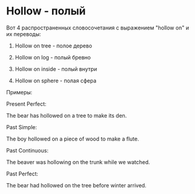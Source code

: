 # Hollow - полый

Вот 4 распространенных словосочетания с выражением "hollow on" и их переводы:

1. Hollow on tree - полое дерево

2. Hollow on log - полый бревно

3. Hollow on inside - полый внутри

4. Hollow on sphere - полая сфера

Примеры:

Present Perfect:

The bear has hollowed on a tree to make its den.

Past Simple:

The boy hollowed on a piece of wood to make a flute.

Past Continuous:

The beaver was hollowing on the trunk while we watched.

Past Perfect:

The bear had hollowed on the tree before winter arrived.
